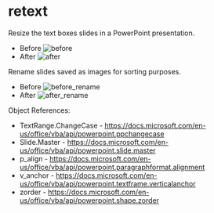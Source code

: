 # retext
Resize the text boxes slides in a PowerPoint presentation.

- Before
![before](https://user-images.githubusercontent.com/14161440/127988542-ae42ed59-a289-481f-9c7e-78431b37d014.png)
- After
![after](https://user-images.githubusercontent.com/14161440/127988551-81aeaf58-8d0f-420c-b140-40abe7e6f052.png)

Rename slides saved as images for sorting purposes.
- Before
![before_rename](https://user-images.githubusercontent.com/14161440/127988547-b7c6b704-04cf-4407-bc43-ad4d662a8cb6.png)
- After
![after_rename](https://user-images.githubusercontent.com/14161440/127988555-42cff086-b876-4f0b-b86a-5e523659b72f.png)

Object References:
- TextRange.ChangeCase - https://docs.microsoft.com/en-us/office/vba/api/powerpoint.ppchangecase
- Slide.Master - https://docs.microsoft.com/en-us/office/vba/api/powerpoint.slide.master
- p_align - https://docs.microsoft.com/en-us/office/vba/api/powerpoint.paragraphformat.alignment
- v_anchor - https://docs.microsoft.com/en-us/office/vba/api/powerpoint.textframe.verticalanchor
- zorder - https://docs.microsoft.com/en-us/office/vba/api/powerpoint.shape.zorder
